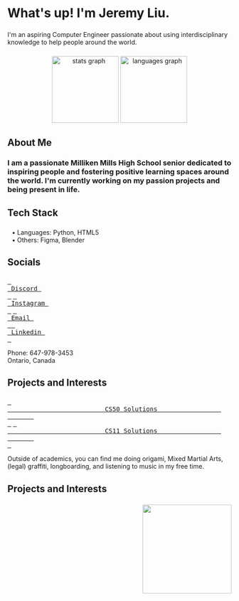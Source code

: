 <h1 align="left">What's up! I'm Jeremy Liu.</h1>

###

<p align="left">I'm an aspiring Computer Engineer passionate about using interdisciplinary knowledge to help people around the world.</p>

###

<h3 align="left"></h3>

###

<div align="center">
  <img src="https://github-readme-stats.vercel.app/api?username=Jeremyliu-621&hide_title=false&hide_rank=false&show_icons=true&include_all_commits=true&count_private=true&disable_animations=false&theme=nord&locale=en&hide_border=false" height="150" alt="stats graph"  />
  <img src="https://github-readme-stats.vercel.app/api/top-langs?username=Jeremyliu-621&locale=en&hide_title=false&layout=compact&card_width=320&langs_count=5&theme=nord&hide_border=false" height="150" alt="languages graph"  />
</div>

###

<h2 align="left">About Me</h2>

###

<h3 align="left">I am a passionate Milliken Mills High School senior dedicated to inspiring people and fostering positive learning spaces around the world. I'm currently working on my passion projects and being present in life.</h3>

###

<h2 align="left">Tech Stack</h2>

###

<p align="left" style="margin-left: 10px;">• Languages: Python, HTML5<br>• Others: Figma, Blender</p>

###

<h2 align="left">Socials</h2>

###

[<kbd> <br> Discord <br> </kbd>](https://discordapp.com/users/613742496924565514) [<kbd> <br> Instagram <br> </kbd>](https://www.instagram.com/jeremyliu.621/) [<kbd> <br> Email <br> </kbd>](jeremyliu621@gmail.com)[<kbd> <br> Linkedin <br> </kbd>](https://www.linkedin.com/in/jeremy-liu-3b1238339)

<p align="left">Phone: 647-978-3453<br>Ontario, Canada</p>

###

<h2 align="left">Projects and Interests</h2>

###

[<kbd> <br>                                                                                                                                           CS50 Solutions                                                                                                                                           <br> </kbd>](https://github.com/Jeremyliu-621/CS50-projects)  [<kbd> <br>                                                                                                                                           CS11 Solutions                                                                                                                                           <br> </kbd>](#)

<p align="left">Outside of academics, you can find me doing origami, Mixed Martial Arts, (legal) graffiti, longboarding, and listening to music in my free time.</p>

<h2 align="left">Projects and Interests</h2>

###

<img align="right" height="200" src="https://media4.giphy.com/media/v1.Y2lkPTc5MGI3NjExcnZwY25waXZ0bWliY3luenphanFvZGt6NXN6aWlmajZucWpnazNrbiZlcD12MV9pbnRlcm5hbF9naWZfYnlfaWQmY3Q9Zw/7vDoUoDZHoUQxMPkd7/giphy.gif"  />

<br clear="both">

###


